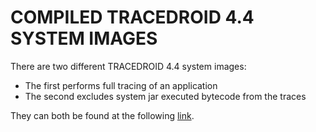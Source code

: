 # COMPILED TRACEDROID 4.4 SYSTEM IMAGES

There are two different TRACEDROID 4.4 system images:

- The first performs full tracing of an application
- The second excludes system jar executed bytecode from the traces

They can both be found at the
following
[link](https://drive.google.com/drive/folders/0B6-PINSZBYUNcDdmbGduaGpYOGM?usp=sharing).
